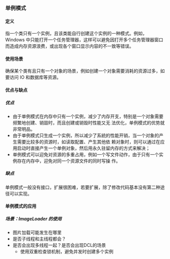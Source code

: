 ### 单例模式

#### 定义

指一个类只有一个实例，且该类能自行创建这个实例的一种模式。例如，Windows
中只能打开一个任务管理器，这样可以避免因打开多个任务管理器窗口而造成内存资源浪费，或出现各个窗口显示内容的不一致等错误。

#### 使用场景

确保某个类有且只有一个对象的场景，例如创建一个对象需要消耗的资源过多，如要访问 IO 和数据库等资源。

#### 优点与缺点

##### 优点

- 由于单例模式在内存中只有一个实例，减少了内存开支，特别是一个对象需要频繁地创建、销毀时，而且创建或销毁时性能又无
  法优化，单例模式的优势就非常明品。
- 由于单例模式只生成一个实例，所以减少了系統的性能开销，当一个对象的产生需要比较多的资源时，如读取配置、产生其他依
  赖对象时，则可以通过在应用启动时直接产生一个单例对象，然后用永久驻留内存的方式来解决；
- 单例模式可以迎免对资源的多重占用，例如一个写文件动作，由于只有一个实例存在内存中，迎免对同一个资源文件的同时写操
  作。

##### 缺点

单例模式一般没有接口，扩展很困难，若要扩展，除了修改代码基本没有第二种途径可以实现。

#### 单例模式的应用
##### 场景：ImageLoader 的使用
- 图片加载可能发生在哪里
- 是否子线程和主线程都会？
- 是否会出现多线程一起？是否会出现DCL的场景
  - 使用双重检查锁机制，避免并发时创建多个实例 